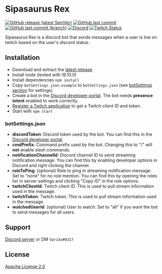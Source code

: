 # Sipasaurus Rex

[![GitHub release (latest SemVer)](https://img.shields.io/github/v/release/aosterwyk/sipasaurus-rex?sort=semver)](https://github.com/aosterwyk/sipasaurus-rex/releases) [![GitHub last commit](https://img.shields.io/github/last-commit/aosterwyk/sipasaurus-rex)](https://github.com/aosterwyk/sipasaurus-rex/commits/master) [![GitHub last commit (branch)](https://img.shields.io/github/last-commit/aosterwyk/sipasaurus-rex/dev?label=last%20commit%20%28dev%29)](https://github.com/aosterwyk/sipasaurus-rex/commits/dev) [![Discord](https://img.shields.io/discord/90687557523771392?color=000000&label=%20&logo=discord)](https://discord.gg/QNppY7T) [![Twitch Status](https://img.shields.io/twitch/status/aosterwyk?label=%20&logo=twitch)](https://twitch.tv/aosterwyk) 

<!-- <img src="https://acceptdefaults.com/varibot-twitch-js/varibot.png" align="right" /> -->

Sipasaurus Rex is a discord bot that sends messages when a user is live on twitch based on the user's discord status. 

## Installation
- Download and extract the [latest release](https://github.com/aosterwyk/sipasaurus-rex/releases/latest)
- Install node (tested with 16.10.0)
- Install dependencies `npm install` 
- Copy `botSettings.json.example` to `botSettings.json` (see [botSettings section](#botsettingsjson) for settings)
- Create a bot in the [Discord developer portal](https://discord.com/developers/applications). The bot needs **presence intent** enabled to work correctly. 
- [Register a Twitch application](https://dev.twitch.tv/docs/api/) to get a Twitch client ID and token.
- Start with `npm start` 

### botSettings.json
- **discordToken**: Discord token used by the bot. You can find this in the [Discord developer portal](https://discord.com/developers/applications). 
- **cmdPrefix**: Command prefix used by the bot. Changing this to "/" will **not** enable slash commands. 
- **notificationChannelId**: Discord channel ID to send streaming notification message. You can find this by enabling developer options in Discord and right clicking the channel. 
- **roleToPing**: (optional) Role to ping in streaming notification message. Set to "none" for no role mention. You can find this by opening the roles list in server settings and clicking "Copy ID" in the role options.
- **twitchClientId**: Twitch client ID. This is used to pull stream information used in the message.
- **twitchToken**: Twitch token. This is used to pull stream information used in the message.
- **watchedUserId**: (optional) User to watch. Set to "all" if you want the bot to send messages for all users. 

## Support
[Discord server](https://discord.gg/QNppY7T) or DM `VariXx#8317`

## License
[Apache License 2.0](https://choosealicense.com/licenses/apache-2.0/)

